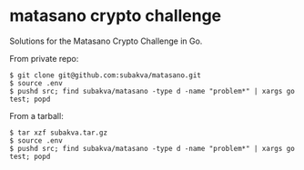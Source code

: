 matasano crypto challenge
========

Solutions for the Matasano Crypto Challenge in Go.

From private repo:

    $ git clone git@github.com:subakva/matasano.git
    $ source .env
    $ pushd src; find subakva/matasano -type d -name "problem*" | xargs go test; popd

From a tarball:

    $ tar xzf subakva.tar.gz
    $ source .env
    $ pushd src; find subakva/matasano -type d -name "problem*" | xargs go test; popd


